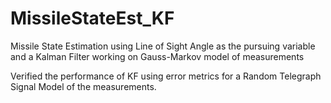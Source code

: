 # MissileStateEst_KF
Missile State Estimation using Line of Sight Angle as the pursuing variable and a Kalman Filter working on Gauss-Markov model of measurements

Verified the performance of KF using error metrics for a Random Telegraph Signal Model of the measurements.
